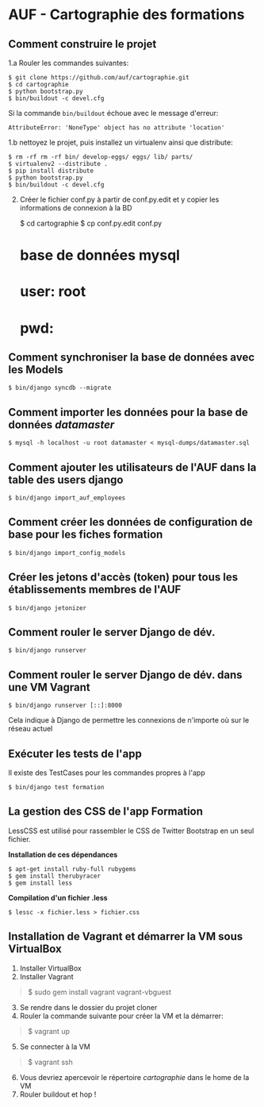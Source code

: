 AUF - Cartographie des formations
===

Comment construire le projet
---

1.a Rouler les commandes suivantes:

    $ git clone https://github.com/auf/cartographie.git
    $ cd cartographie
    $ python bootstrap.py
    $ bin/buildout -c devel.cfg

Si la commande `bin/buildout` échoue avec le message d'erreur:

    AttributeError: 'NoneType' object has no attribute 'location'

1.b nettoyez le projet, puis installez un virtualenv ainsi que distribute:

    $ rm -rf rm -rf bin/ develop-eggs/ eggs/ lib/ parts/
    $ virtualenv2 --distribute .
    $ pip install distribute
    $ python bootstrap.py
    $ bin/buildout -c devel.cfg

2. Créer le fichier conf.py à partir de conf.py.edit et y copier les
informations de connexion à la BD

    $ cd cartographie
    $ cp conf.py.edit conf.py

    # base de données mysql
    # user: root
    # pwd:

Comment synchroniser la base de données avec les Models
---

    $ bin/django syncdb --migrate

Comment importer les données pour la base de données *datamaster*
---

    $ mysql -h localhost -u root datamaster < mysql-dumps/datamaster.sql

Comment ajouter les utilisateurs de l'AUF dans la table des users django
---

    $ bin/django import_auf_employees

Comment créer les données de configuration de base pour les fiches formation
---

    $ bin/django import_config_models

Créer les jetons d'accès (token) pour tous les établissements membres de l'AUF
---

    $ bin/django jetonizer

Comment rouler le server Django de dév.
---

    $ bin/django runserver

Comment rouler le server Django de dév. dans une VM Vagrant
---

    $ bin/django runserver [::]:8000

Cela indique à Django de permettre les connexions de n'importe où sur le réseau
actuel

Exécuter les tests de l'app
---

Il existe des TestCases pour les commandes propres à l'app

    $ bin/django test formation

La gestion des CSS de l'app Formation
---

LessCSS est utilisé pour rassembler le CSS de Twitter Bootstrap en un seul
fichier.

**Installation de ces dépendances**

    $ apt-get install ruby-full rubygems
    $ gem install therubyracer
    $ gem install less

**Compilation d'un fichier .less**

    $ lessc -x fichier.less > fichier.css

Installation de Vagrant et démarrer la VM sous VirtualBox
---

1. Installer VirtualBox
2. Installer Vagrant

> $ sudo gem install vagrant vagrant-vbguest

3. Se rendre dans le dossier du projet cloner
4. Rouler la commande suivante pour créer la VM et la démarrer:

> $ vagrant up

5. Se connecter à la VM

> $ vagrant ssh

6. Vous devriez apercevoir le répertoire *cartographie* dans le home de la VM
7. Rouler buildout et hop !

